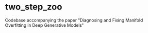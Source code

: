 # two_step_zoo
Codebase accompanying the paper "Diagnosing and Fixing Manifold Overfitting in Deep Generative Models"

